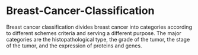 # Breast-Cancer-Classification
Breast cancer classification divides breast cancer into categories according to different schemes criteria and serving a different purpose. The major categories are the histopathological type, the grade of the tumor, the stage of the tumor, and the expression of proteins and genes.
